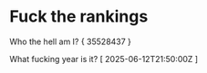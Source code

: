 # Fuck the rankings

Who the hell am I?
{ 35528437 }

What fucking year is it?
[ 2025-06-12T21:50:00Z ]

